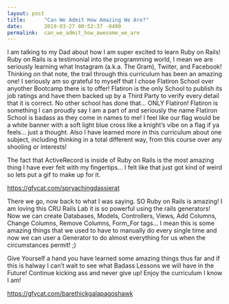 ```yaml
---
layout: post
title:      "Can We Admit How Amazing We Are?"
date:       2019-03-27 00:52:37 -0400
permalink:  can_we_admit_how_awesome_we_are
---
```



I am talking to my Dad about how I am super excited to learn Ruby on Rails! Ruby on Rails is a testimonial into the programming world, I mean we are seriously learning what Instagram (a.k.a. The Gram), Twiiter, and Facebook! Thinking on that note, the trail through this curriculum has been an amazing one! I seriously am so grateful to myself that I chose Flatiron School over anyother Bootcamp there is to offer! Flatiron is the only School to publish its job ratings and have them backed up by a Third Party to verify every detail that it is correct. No other school has done that… ONLY Flatiron! Flatiron is something I can proudly say I am a part of and seriously the name Flatiron School is badass as they come in names to me! I feel like our flag would be a white banner with a soft light blue cross like a knight’s vibe on a flag if ya feels… just a thought. Also I have learned more in this curriculum about one subject, including thinking in a total different way, from this course over any shooling or interests!

The fact that ActiveRecord is inside of Ruby on Rails is the most amazing thing I have ever felt with my fingertips… I felt like that just got kind of weird so lets put a gif to make up for it.

https://gfycat.com/spryachingdassierat

There we go, now back to what I was saying. SO Ruby on Rails is amazing! I am loving this CRU Rails Lab it is so powerful using the rails generators! Now we can create Databases, Models, Controllers, Views, Add Columns, Change Columns, Remove Columns, Form_For tags… I mean this is some amazing things that we used to have to manually do every single time and now we can user a Generator to do almost everything for us when the circumstances permit! ;)

Give Yourself a hand you have learned some amazing things thus far and if this is halway I can’t wait to see what Badass Lessons we will have in the Future! Continue kicking ass and never give up! Enjoy the curriculum I know I am!

https://gfycat.com/barethickgalapagoshawk
